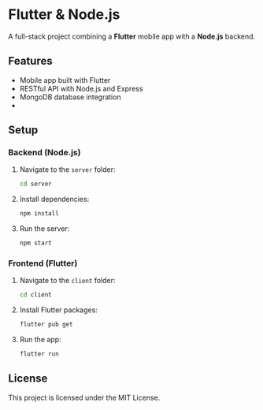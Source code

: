 # Flutter & Node.js 

A full-stack project combining a **Flutter** mobile app with a **Node.js** backend.

## Features

- Mobile app built with Flutter
- RESTful API with Node.js and Express
- MongoDB database integration
- 
## Setup

### Backend (Node.js)

1. Navigate to the `server` folder:
   ```bash
   cd server
   ```

2. Install dependencies:
   ```bash
   npm install
   ```

3. Run the server:
   ```bash
   npm start
   ```

### Frontend (Flutter)

1. Navigate to the `client` folder:
   ```bash
   cd client
   ```

2. Install Flutter packages:
   ```bash
   flutter pub get
   ```

3. Run the app:
   ```bash
   flutter run
   ```

## License

This project is licensed under the MIT License.
```
